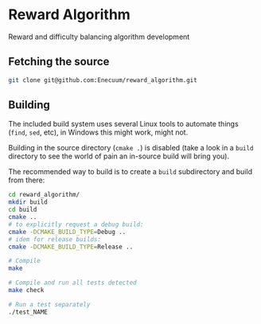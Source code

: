 # Reward Algorithm
Reward and difficulty balancing algorithm development

## Fetching the source

```sh
git clone git@github.com:Enecuum/reward_algorithm.git
```

## Building

The included build system uses several Linux tools to automate things (`find`, `sed`, etc), in Windows this might work, might not.

Building in the source directory (`cmake .`) is disabled (take a look in a `build` directory to see the world of pain an in-source build will bring you).

The recommended way to build is to create a `build` subdirectory and build from there:

```sh
cd reward_algorithm/
mkdir build
cd build
cmake ..
# to explicitly request a debug build:
cmake -DCMAKE_BUILD_TYPE=Debug ..
# idem for release builds:
cmake -DCMAKE_BUILD_TYPE=Release ..

# Compile
make

# Compile and run all tests detected
make check

# Run a test separately
./test_NAME
```
